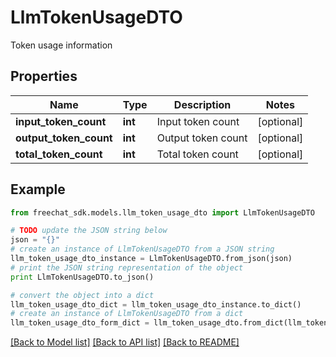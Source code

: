 # LlmTokenUsageDTO

Token usage information

## Properties

Name | Type | Description | Notes
------------ | ------------- | ------------- | -------------
**input_token_count** | **int** | Input token count | [optional] 
**output_token_count** | **int** | Output token count | [optional] 
**total_token_count** | **int** | Total token count | [optional] 

## Example

```python
from freechat_sdk.models.llm_token_usage_dto import LlmTokenUsageDTO

# TODO update the JSON string below
json = "{}"
# create an instance of LlmTokenUsageDTO from a JSON string
llm_token_usage_dto_instance = LlmTokenUsageDTO.from_json(json)
# print the JSON string representation of the object
print LlmTokenUsageDTO.to_json()

# convert the object into a dict
llm_token_usage_dto_dict = llm_token_usage_dto_instance.to_dict()
# create an instance of LlmTokenUsageDTO from a dict
llm_token_usage_dto_form_dict = llm_token_usage_dto.from_dict(llm_token_usage_dto_dict)
```
[[Back to Model list]](../README.md#documentation-for-models) [[Back to API list]](../README.md#documentation-for-api-endpoints) [[Back to README]](../README.md)


